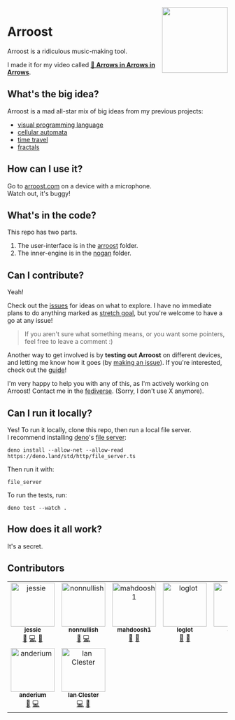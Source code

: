 <img align="right" width="150" src="https://user-images.githubusercontent.com/15892272/236786183-08c68c91-8988-45b3-8554-c80962a8d57c.png">


<!-- ALL-CONTRIBUTORS-BADGE:START - Do not remove or modify this section -->
<!-- noop -->
<!-- ALL-CONTRIBUTORS-BADGE:END -->


# Arroost

Arroost is a ridiculous music-making tool.

I made it for my video called [🎵 **Arrows in Arrows in Arrows**](https://www.youtube.com/watch?v=DNBKdU6XrLY).

## What's the big idea?

Arroost is a mad all-star mix of big ideas from my previous projects:

-  [visual programming language](https://github.com/TodePond/CellPond)
-  [cellular automata](https://github.com/TodePond/SandPond)
-  [time travel](https://github.com/TodePond/TimePond)
-  [fractals](https://github.com/TodePond/ScreenPond)

## How can I use it?

Go to [arroost.com](https://arroost.com) on a device with a microphone.<br>
Watch out, it's buggy!

## What's in the code?

This repo has two parts.

1. The user-interface is in the [arroost](https://github.com/TodePond/Arroost/tree/main/source/arroost) folder.
2. The inner-engine is in the [nogan](https://github.com/TodePond/Arroost/tree/main/source/nogan) folder.

## Can I contribute?

Yeah!

Check out the [issues](https://github.com/TodePond/Arroost/issues) for ideas on what to explore. I have no immediate plans to do anything marked as [stretch goal](https://github.com/TodePond/Arroost/issues?q=is%3Aopen+is%3Aissue+label%3A%22stretch+goal%22), but you're welcome to have a go at any issue!

> If you aren't sure what something means, or you want some pointers, feel free to leave a comment :)

Another way to get involved is by **testing out Arroost** on different devices, and letting me know how it goes (by [making an issue](https://github.com/TodePond/Arroost/issues/new)). If you're interested, check out the [guide](https://github.com/TodePond/Arroost/blob/main/documentation/manual-testing)!

I'm very happy to help you with any of this, as I'm actively working on Arroost! Contact me in the [fediverse](https://elk.zone/universeodon.com/@TodePond). (Sorry, I don't use X anymore).


## Can I run it locally?

Yes! To run it locally, clone this repo, then run a local file server.<br>
I recommend installing [deno](https://deno.com/runtime)'s [file server](https://deno.com/manual@v1.13.2/examples/file_server):

```
deno install --allow-net --allow-read https://deno.land/std/http/file_server.ts
```

Then run it with:

```
file_server
```

To run the tests, run:

```
deno test --watch .
```

## How does it all work?

It's a secret.

## Contributors

<!-- ALL-CONTRIBUTORS-LIST:START - Do not remove or modify this section -->
<!-- prettier-ignore-start -->
<!-- markdownlint-disable -->
<table>
  <tbody>
    <tr>
      <td align="center" valign="top" width="14.28%"><a href="https://jessiejs.github.io"><img src="https://avatars.githubusercontent.com/u/63984309?v=4?s=100" width="100px;" alt="jessie"/><br /><sub><b>jessie</b></sub></a><br /><a href="#design-jessiejs" title="Design">🎨</a> <a href="https://github.com/TodePond/Arroost/commits?author=jessiejs" title="Code">💻</a> <a href="#userTesting-jessiejs" title="User Testing">📓</a></td>
      <td align="center" valign="top" width="14.28%"><a href="http://nonnullish.pages.dev"><img src="https://avatars.githubusercontent.com/u/20538005?v=4?s=100" width="100px;" alt="nonnullish"/><br /><sub><b>nonnullish</b></sub></a><br /><a href="https://github.com/TodePond/Arroost/issues?q=author%3Anonnullish" title="Bug reports">🐛</a> <a href="https://github.com/TodePond/Arroost/commits?author=nonnullish" title="Code">💻</a></td>
      <td align="center" valign="top" width="14.28%"><a href="https://github.com/mahdoosh1"><img src="https://avatars.githubusercontent.com/u/83725163?v=4?s=100" width="100px;" alt="mahdoosh1"/><br /><sub><b>mahdoosh1</b></sub></a><br /><a href="https://github.com/TodePond/Arroost/issues?q=author%3Amahdoosh1" title="Bug reports">🐛</a> <a href="#userTesting-mahdoosh1" title="User Testing">📓</a></td>
      <td align="center" valign="top" width="14.28%"><a href="https://github.com/loglot"><img src="https://avatars.githubusercontent.com/u/88983354?v=4?s=100" width="100px;" alt="loglot"/><br /><sub><b>loglot</b></sub></a><br /><a href="#userTesting-loglot" title="User Testing">📓</a> <a href="https://github.com/TodePond/Arroost/issues?q=author%3Aloglot" title="Bug reports">🐛</a></td>
      <td align="center" valign="top" width="14.28%"><a href="https://github.com/labbo-lab"><img src="https://avatars.githubusercontent.com/u/62490883?v=4?s=100" width="100px;" alt="Vixey"/><br /><sub><b>Vixey</b></sub></a><br /><a href="https://github.com/TodePond/Arroost/issues?q=author%3Alabbo-lab" title="Bug reports">🐛</a> <a href="#userTesting-labbo-lab" title="User Testing">📓</a></td>
      <td align="center" valign="top" width="14.28%"><a href="http://edibotopic.com"><img src="https://avatars.githubusercontent.com/u/66971213?v=4?s=100" width="100px;" alt="Shane Crowley"/><br /><sub><b>Shane Crowley</b></sub></a><br /><a href="#userTesting-edibotopic" title="User Testing">📓</a> <a href="https://github.com/TodePond/Arroost/issues?q=author%3Aedibotopic" title="Bug reports">🐛</a></td>
      <td align="center" valign="top" width="14.28%"><a href="http://thacuber2a03.github.io"><img src="https://avatars.githubusercontent.com/u/70547062?v=4?s=100" width="100px;" alt="ThaCuber"/><br /><sub><b>ThaCuber</b></sub></a><br /><a href="https://github.com/TodePond/Arroost/issues?q=author%3Athacuber2a03" title="Bug reports">🐛</a> <a href="#userTesting-thacuber2a03" title="User Testing">📓</a></td>
    </tr>
    <tr>
      <td align="center" valign="top" width="14.28%"><a href="https://github.com/anderium"><img src="https://avatars.githubusercontent.com/u/33520919?v=4?s=100" width="100px;" alt="anderium"/><br /><sub><b>anderium</b></sub></a><br /><a href="https://github.com/TodePond/Arroost/issues?q=author%3Aanderium" title="Bug reports">🐛</a> <a href="https://github.com/TodePond/Arroost/commits?author=anderium" title="Code">💻</a></td>
      <td align="center" valign="top" width="14.28%"><a href="http://ijc8.me"><img src="https://avatars.githubusercontent.com/u/99575?v=4?s=100" width="100px;" alt="Ian Clester"/><br /><sub><b>Ian Clester</b></sub></a><br /><a href="https://github.com/TodePond/Arroost/commits?author=ijc8" title="Code">💻</a> <a href="#design-ijc8" title="Design">🎨</a></td>
    </tr>
  </tbody>
</table>

<!-- markdownlint-restore -->
<!-- prettier-ignore-end -->

<!-- ALL-CONTRIBUTORS-LIST:END -->
<!-- prettier-ignore-start -->
<!-- markdownlint-disable -->

<!-- markdownlint-restore -->
<!-- prettier-ignore-end -->

<!-- ALL-CONTRIBUTORS-LIST:END -->
